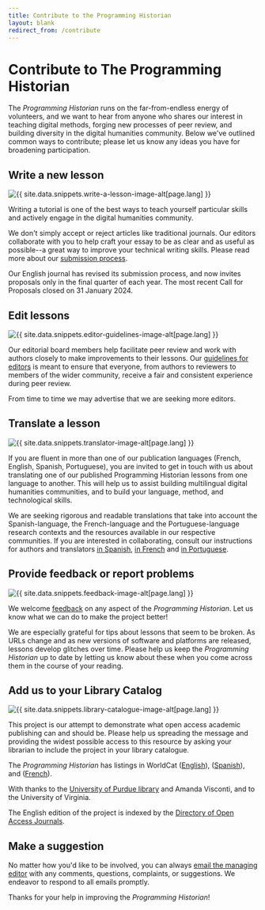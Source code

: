 ```yaml
---
title: Contribute to the Programming Historian
layout: blank
redirect_from: /contribute
---
```


# Contribute to The Programming Historian

The _Programming Historian_ runs on the far-from-endless energy of volunteers, and we want to hear from anyone who shares our interest in teaching digital methods, forging new processes of peer review, and building diversity in the digital humanities community. Below we've outlined common ways to contribute; please let us know any ideas you have for broadening participation.

## Write a new lesson

<img src="{{site.baseurl}}/images/author-sm.png" class="garnish rounded float-right" alt="{{ site.data.snippets.write-a-lesson-image-alt[page.lang] }}"/>

Writing a tutorial is one of the best ways to teach yourself particular skills and actively engage in the digital humanities community.

We don't simply accept or reject articles like traditional journals. Our editors collaborate with you to help craft your essay to be as clear and as useful as possible--a great way to improve your technical writing skills. Please read more about our [submission process]({{site.baseurl}}/en/author-guidelines).

<div class="alert alert-success">
Our English journal has revised its submission process, and now invites proposals only in the final quarter of each year. The most recent Call for Proposals closed on 31 January 2024.
</div>

## Edit lessons

<img src="{{site.baseurl}}/gallery/editor-guidelines.png" class="garnish rounded float-right" alt="{{ site.data.snippets.editor-guidelines-image-alt[page.lang] }}"/>


Our editorial board members help facilitate peer review and work with authors closely to make improvements to their lessons. Our [guidelines for editors](editor-guidelines) is meant to ensure that everyone, from authors to reviewers to members of the wider community, receive a fair and consistent experience during peer review.

From time to time we may advertise that we are seeking more editors.

## Translate a lesson

<img src="{{site.baseurl}}/images/translator.png" class="garnish rounded float-right" alt="{{ site.data.snippets.translator-image-alt[page.lang] }}"/>

If you are fluent in more than one of our publication languages (French, English, Spanish, Portuguese), you are invited to get in touch with us about translating one of our published Programming Historian lessons from one language to another. This will help us to assist building multilingual digital humanities communities, and to build your language, method, and technological skills.

We are seeking rigorous and readable translations that take into account the Spanish-language, the French-language and the Portuguese-language research contexts and the resources available in our respective communities. If you are interested in collaborating, consult our instructions for authors and translators [in Spanish](/es/guia-para-autores.html), [in French](/fr/consignes-auteurs.html) and [in Portuguese](/pt/directrizes-autor.html).

## Provide feedback or report problems

<img src="{{site.baseurl}}/images/reader-sm.png" class="garnish rounded float-right" alt="{{ site.data.snippets.feedback-image-alt[page.lang] }}"/>

We welcome [feedback](feedback.html) on any aspect of the _Programming Historian_. Let us know what we can do to make the project better!

We are especially grateful for tips about lessons that seem to be broken. As URLs change and as new versions of software and platforms are released, lessons develop glitches over time. Please help us keep the _Programming Historian_ up to date by letting us know about these when you come across them in the course of your reading.


## Add us to your Library Catalog

<img src="{{site.baseurl}}/images/library-catalogue.png" class="garnish float-right" alt="{{ site.data.snippets.library-catalogue-image-alt[page.lang] }}"/>


This project is our attempt to demonstrate what open access academic publishing can and should be. Please help us spreading the message and providing the widest possible access to this resource by asking your librarian to include the project in your library catalogue.

The _Programming Historian_ has listings in WorldCat ([English](http://www.worldcat.org/title/programming-historian/oclc/951537099)), ([Spanish](https://www.worldcat.org/title/programming-historian-en-espanol/oclc/1061292935&referer=brief_results)), and ([French](https://uva.worldcat.org/title/programming-historian-en-franais/oclc/1104391842)).

With thanks to the [University of Purdue library](http://purdue-primo-prod.hosted.exlibrisgroup.com/primo_library/libweb/action/dlDisplay.do?vid=PURDUE&search_scope=everything&docId=PURDUE_ALMA51671812890001081&fn=permalink) and Amanda Visconti, and to the University of Virginia.

The English edition of the project is indexed by the [Directory of Open Access Journals](https://doaj.org/toc/2397-2068).


## Make a suggestion

No matter how you'd like to be involved, you can always [email the managing editor](mailto:english@programminghistorian.org) with any comments, questions, complaints, or suggestions.  We endeavor to respond to all emails promptly.


Thanks for your help in improving the _Programming Historian_!

 [submissions]: {{site.baseurl}}/author-guidelines
 [reviewers]: {{site.baseurl}}/reviewer-guidelines
